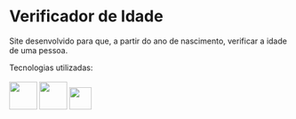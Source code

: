 # Verificador de Idade
 
Site desenvolvido para que, a partir do ano de nascimento, verificar a idade de uma pessoa.

Tecnologias utilizadas: <br><br>
<img src="https://cdn.jsdelivr.net/gh/devicons/devicon/icons/html5/html5-plain-wordmark.svg" width="50" height="50">
<img src="https://cdn.jsdelivr.net/gh/devicons/devicon/icons/css3/css3-plain-wordmark.svg" width="50" height="50">
<img src="https://cdn.jsdelivr.net/gh/devicons/devicon/icons/javascript/javascript-plain.svg" width="40" height="40">
